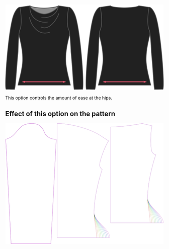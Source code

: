 ![The hips ease option on Diana](./hipsease.svg)

This option controls the amount of ease at the hips.

## Effect of this option on the pattern

![This image shows the effect of this option by superimposing several variants that have a different value for this option](diana_hipsease_sample.svg "Effect of this option on the pattern")
